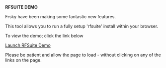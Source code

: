 **RFSUITE DEMO**

Frsky have been making some fantastic new features.

This tool allows you to run a fully setup 'rfsuite' install within your browser.

To view the demo; click the link below

[Launch RFSuite Demo](https://ethos.studio1247.com/nightly16/X20PRO_FCC?backup=https:%2F%2Fgithub.com%2Frotorflight%2Frotorflight-lua-ethos-suite%2Fraw%2Frefs%2Fheads%2Fmaster%2Fdemo%2FETHOS_20250319-1830.zip)

Please be patient and allow the page to load - without clicking on any of the links on the page.